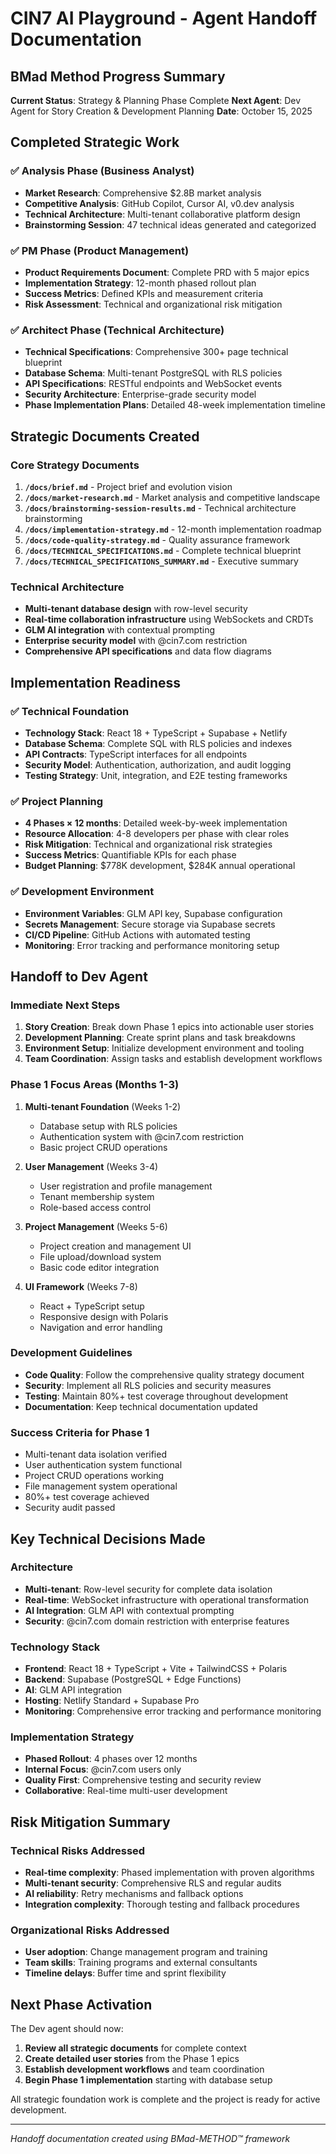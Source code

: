 # CIN7 AI Playground - Agent Handoff Documentation

## BMad Method Progress Summary

**Current Status**: Strategy & Planning Phase Complete
**Next Agent**: Dev Agent for Story Creation & Development Planning
**Date**: October 15, 2025

## Completed Strategic Work

### ✅ Analysis Phase (Business Analyst)
- **Market Research**: Comprehensive $2.8B market analysis
- **Competitive Analysis**: GitHub Copilot, Cursor AI, v0.dev analysis
- **Technical Architecture**: Multi-tenant collaborative platform design
- **Brainstorming Session**: 47 technical ideas generated and categorized

### ✅ PM Phase (Product Management)
- **Product Requirements Document**: Complete PRD with 5 major epics
- **Implementation Strategy**: 12-month phased rollout plan
- **Success Metrics**: Defined KPIs and measurement criteria
- **Risk Assessment**: Technical and organizational risk mitigation

### ✅ Architect Phase (Technical Architecture)
- **Technical Specifications**: Comprehensive 300+ page technical blueprint
- **Database Schema**: Multi-tenant PostgreSQL with RLS policies
- **API Specifications**: RESTful endpoints and WebSocket events
- **Security Architecture**: Enterprise-grade security model
- **Phase Implementation Plans**: Detailed 48-week implementation timeline

## Strategic Documents Created

### Core Strategy Documents
1. **`/docs/brief.md`** - Project brief and evolution vision
2. **`/docs/market-research.md`** - Market analysis and competitive landscape
3. **`/docs/brainstorming-session-results.md`** - Technical architecture brainstorming
4. **`/docs/implementation-strategy.md`** - 12-month implementation roadmap
5. **`/docs/code-quality-strategy.md`** - Quality assurance framework
6. **`/docs/TECHNICAL_SPECIFICATIONS.md`** - Complete technical blueprint
7. **`/docs/TECHNICAL_SPECIFICATIONS_SUMMARY.md`** - Executive summary

### Technical Architecture
- **Multi-tenant database design** with row-level security
- **Real-time collaboration infrastructure** using WebSockets and CRDTs
- **GLM AI integration** with contextual prompting
- **Enterprise security model** with @cin7.com restriction
- **Comprehensive API specifications** and data flow diagrams

## Implementation Readiness

### ✅ Technical Foundation
- **Technology Stack**: React 18 + TypeScript + Supabase + Netlify
- **Database Schema**: Complete SQL with RLS policies and indexes
- **API Contracts**: TypeScript interfaces for all endpoints
- **Security Model**: Authentication, authorization, and audit logging
- **Testing Strategy**: Unit, integration, and E2E testing frameworks

### ✅ Project Planning
- **4 Phases × 12 months**: Detailed week-by-week implementation
- **Resource Allocation**: 4-8 developers per phase with clear roles
- **Risk Mitigation**: Technical and organizational risk strategies
- **Success Metrics**: Quantifiable KPIs for each phase
- **Budget Planning**: $778K development, $284K annual operational

### ✅ Development Environment
- **Environment Variables**: GLM API key, Supabase configuration
- **Secrets Management**: Secure storage via Supabase secrets
- **CI/CD Pipeline**: GitHub Actions with automated testing
- **Monitoring**: Error tracking and performance monitoring setup

## Handoff to Dev Agent

### Immediate Next Steps
1. **Story Creation**: Break down Phase 1 epics into actionable user stories
2. **Development Planning**: Create sprint plans and task breakdowns
3. **Environment Setup**: Initialize development environment and tooling
4. **Team Coordination**: Assign tasks and establish development workflows

### Phase 1 Focus Areas (Months 1-3)
1. **Multi-tenant Foundation** (Weeks 1-2)
   - Database setup with RLS policies
   - Authentication system with @cin7.com restriction
   - Basic project CRUD operations

2. **User Management** (Weeks 3-4)
   - User registration and profile management
   - Tenant membership system
   - Role-based access control

3. **Project Management** (Weeks 5-6)
   - Project creation and management UI
   - File upload/download system
   - Basic code editor integration

4. **UI Framework** (Weeks 7-8)
   - React + TypeScript setup
   - Responsive design with Polaris
   - Navigation and error handling

### Development Guidelines
- **Code Quality**: Follow the comprehensive quality strategy document
- **Security**: Implement all RLS policies and security measures
- **Testing**: Maintain 80%+ test coverage throughout development
- **Documentation**: Keep technical documentation updated

### Success Criteria for Phase 1
- Multi-tenant data isolation verified
- User authentication system functional
- Project CRUD operations working
- File management system operational
- 80%+ test coverage achieved
- Security audit passed

## Key Technical Decisions Made

### Architecture
- **Multi-tenant**: Row-level security for complete data isolation
- **Real-time**: WebSocket infrastructure with operational transformation
- **AI Integration**: GLM API with contextual prompting
- **Security**: @cin7.com domain restriction with enterprise features

### Technology Stack
- **Frontend**: React 18 + TypeScript + Vite + TailwindCSS + Polaris
- **Backend**: Supabase (PostgreSQL + Edge Functions)
- **AI**: GLM API integration
- **Hosting**: Netlify Standard + Supabase Pro
- **Monitoring**: Comprehensive error tracking and performance monitoring

### Implementation Strategy
- **Phased Rollout**: 4 phases over 12 months
- **Internal Focus**: @cin7.com users only
- **Quality First**: Comprehensive testing and security review
- **Collaborative**: Real-time multi-user development

## Risk Mitigation Summary

### Technical Risks Addressed
- **Real-time complexity**: Phased implementation with proven algorithms
- **Multi-tenant security**: Comprehensive RLS and regular audits
- **AI reliability**: Retry mechanisms and fallback options
- **Integration complexity**: Thorough testing and fallback procedures

### Organizational Risks Addressed
- **User adoption**: Change management program and training
- **Team skills**: Training programs and external consultants
- **Timeline delays**: Buffer time and sprint flexibility

## Next Phase Activation

The Dev agent should now:
1. **Review all strategic documents** for complete context
2. **Create detailed user stories** from the Phase 1 epics
3. **Establish development workflows** and team coordination
4. **Begin Phase 1 implementation** starting with database setup

All strategic foundation work is complete and the project is ready for active development.

---

*Handoff documentation created using BMad-METHOD™ framework*